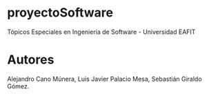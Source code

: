 # proyectoSoftware
Tópicos Especiales en Ingeniería de Software - Universidad EAFIT
# Autores
Alejandro Cano Múnera,
Luis Javier Palacio Mesa, 
Sebastián Giraldo Gómez.

